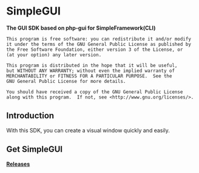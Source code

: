 SimpleGUI
===================

__The GUI SDK based on php-gui for SimpleFramework(CLI)__

	This program is free software: you can redistribute it and/or modify
	it under the terms of the GNU General Public License as published by
	the Free Software Foundation, either version 3 of the License, or
	(at your option) any later version.

	This program is distributed in the hope that it will be useful,
	but WITHOUT ANY WARRANTY; without even the implied warranty of
	MERCHANTABILITY or FITNESS FOR A PARTICULAR PURPOSE.  See the
	GNU General Public License for more details.

	You should have received a copy of the GNU General Public License
	along with this program.  If not, see <http://www.gnu.org/licenses/>.

Introduction
-------------
With this SDK, you can create a visual window quickly and easily.

Get SimpleGUI
-------------
__[Releases](https://github.com/PeratX/SimpleGUI/releases)__